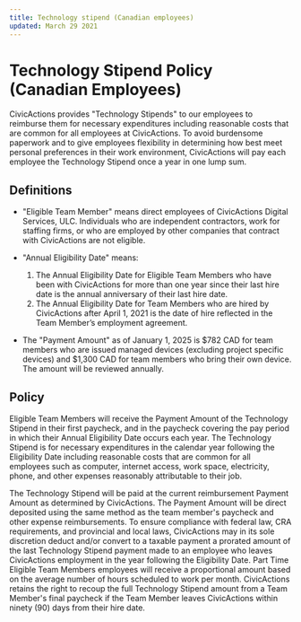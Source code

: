 ```yaml
---
title: Technology stipend (Canadian employees)
updated: March 29 2021
---
```


# Technology Stipend Policy (Canadian Employees)

CivicActions provides "Technology Stipends" to our employees to reimburse them for necessary expenditures including reasonable costs that are common for all employees at CivicActions. To avoid burdensome paperwork and to give employees flexibility in determining how best meet personal preferences in their work environment, CivicActions will pay each employee the Technology Stipend once a year in one lump sum.

## Definitions

-   "Eligible Team Member" means direct employees of CivicActions Digital Services, ULC. Individuals who are independent contractors, work for staffing firms, or who are employed by other companies that contract with CivicActions are not eligible.
-   "Annual Eligibility Date" means:

    1. The Annual Eligibility Date for Eligible Team Members who have been with CivicActions for more than one year since their last hire date is the annual anniversary of their last hire date.
    1. The Annual Eligibility Date for Team Members who are hired by CivicActions after April 1, 2021 is the date of hire reflected in the Team Member’s employment agreement.

-   The "Payment Amount" as of January 1, 2025 is $782 CAD for team members who are issued managed devices (excluding project specific devices) and $1,300 CAD for team members who bring their own device. The amount will be reviewed annually.

## Policy

Eligible Team Members will receive the Payment Amount of the Technology Stipend in their first paycheck, and in the paycheck covering the pay period in which their Annual Eligibility Date occurs each year. The Technology Stipend is for necessary expenditures in the calendar year following the Eligibility Date including reasonable costs that are common for all employees such as computer, internet access, work space, electricity, phone, and other expenses reasonably attributable to their job.

The Technology Stipend will be paid at the current reimbursement Payment Amount as determined by CivicActions. The Payment Amount will be direct deposited using the same method as the team member's paycheck and other expense reimbursements. To ensure compliance with federal law, CRA requirements, and provincial and local laws, CivicActions may in its sole discretion deduct and/or convert to a taxable payment a prorated amount of the last Technology Stipend payment made to an employee who leaves CivicActions employment in the year following the Eligibility Date. Part Time Eligible Team Members employees will receive a proportional amount based on the average number of hours scheduled to work per month. CivicActions retains the right to recoup the full Technology Stipend amount from a Team Member's final paycheck if the Team Member leaves CivicActions within ninety (90) days from their hire date.

